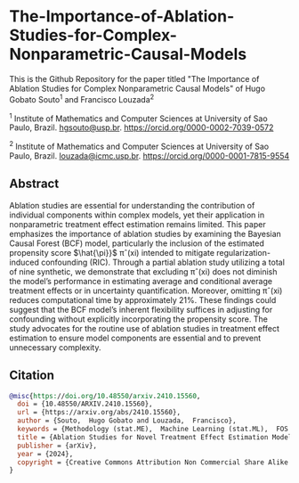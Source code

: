 # The-Importance-of-Ablation-Studies-for-Complex-Nonparametric-Causal-Models

This is the Github Repository for the paper titled "The Importance of Ablation Studies for Complex Nonparametric Causal Models" of Hugo Gobato Souto<sup>1</sup> and Francisco Louzada<sup>2</sup>

<sup>1</sup> Institute of Mathematics and Computer Sciences at University of Sao Paulo, Brazil. hgsouto@usp.br. https://orcid.org/0000-0002-7039-0572

<sup>2</sup> Institute of Mathematics and Computer Sciences at University of Sao Paulo, Brazil. louzada@icmc.usp.br. https://orcid.org/0000-0001-7815-9554

## Abstract
Ablation studies are essential for understanding the contribution of individual components within complex models, yet their application in nonparametric treatment effect estimation remains limited. This paper emphasizes the importance of ablation studies by examining the Bayesian Causal Forest (BCF) model, particularly the inclusion of the estimated propensity score $\hat{\pi}}$ πˆ(xi) intended to mitigate regularization-induced confounding (RIC). Through a partial ablation study utilizing a total of nine synthetic, we demonstrate that excluding πˆ(xi) does not diminish the model’s performance in estimating average and conditional average treatment effects or in uncertainty quantification. Moreover, omitting πˆ(xi) reduces computational time by approximately 21%. These findings could suggest that the BCF model’s inherent flexibility suffices in adjusting for confounding without explicitly incorporating the propensity score. The study advocates for the routine use of ablation studies in treatment effect estimation to ensure model components are essential and to prevent unnecessary complexity.

## Citation
```bibtex
@misc{https://doi.org/10.48550/arxiv.2410.15560,
  doi = {10.48550/ARXIV.2410.15560},
  url = {https://arxiv.org/abs/2410.15560},
  author = {Souto,  Hugo Gobato and Louzada,  Francisco},
  keywords = {Methodology (stat.ME),  Machine Learning (stat.ML),  FOS: Computer and information sciences,  FOS: Computer and information sciences},
  title = {Ablation Studies for Novel Treatment Effect Estimation Models},
  publisher = {arXiv},
  year = {2024},
  copyright = {Creative Commons Attribution Non Commercial Share Alike 4.0 International}
}





